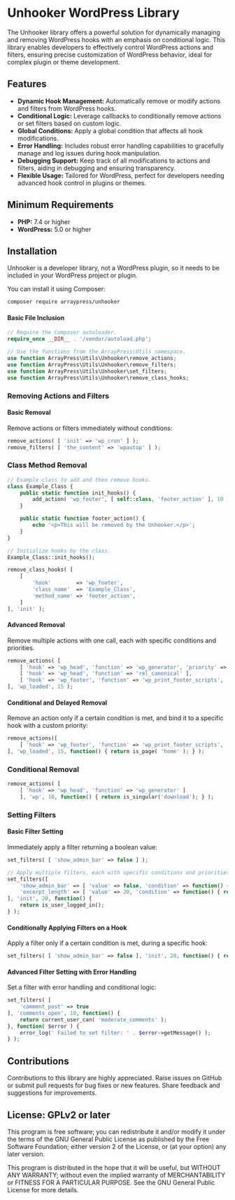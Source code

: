 # Unhooker WordPress Library

The Unhooker library offers a powerful solution for dynamically managing and removing WordPress hooks with an emphasis on conditional logic. This library enables developers to effectively control WordPress actions and filters, ensuring precise customization of WordPress behavior, ideal for complex plugin or theme development.

## Features ##

* **Dynamic Hook Management:** Automatically remove or modify actions and filters from WordPress hooks.
* **Conditional Logic:** Leverage callbacks to conditionally remove actions or set filters based on custom logic.
* **Global Conditions:** Apply a global condition that affects all hook modifications.
* **Error Handling:** Includes robust error handling capabilities to gracefully manage and log issues during hook manipulation.
* **Debugging Support:** Keep track of all modifications to actions and filters, aiding in debugging and ensuring transparency.
* **Flexible Usage:** Tailored for WordPress, perfect for developers needing advanced hook control in plugins or themes.

## Minimum Requirements ##

* **PHP:** 7.4 or higher
* **WordPress:** 5.0 or higher

## Installation ##

Unhooker is a developer library, not a WordPress plugin, so it needs to be included in your WordPress project or plugin.

You can install it using Composer:

```bash
composer require arraypress/unhooker
```

#### Basic File Inclusion

```php
// Require the Composer autoloader.
require_once __DIR__ . '/vendor/autoload.php';

// Use the functions from the ArrayPress\Utils namespace.
use function ArrayPress\Utils\Unhooker\remove_actions;
use function ArrayPress\Utils\Unhooker\remove_filters;
use function ArrayPress\Utils\Unhooker\set_filters;
use function ArrayPress\Utils\Unhooker\remove_class_hooks;
```
### Removing Actions and Filters

#### Basic Removal

Remove actions or filters immediately without conditions:
```php
remove_actions( [ 'init' => 'wp_cron' ] );
remove_filters( [ 'the_content' => 'wpautop' ] );
```

### Class Method Removal

```php
// Example class to add and then remove hooks.
class Example_Class {
    public static function init_hooks() {
        add_action( 'wp_footer', [ self::class, 'footer_action' ], 10 );
    }

	public static function footer_action() {
		echo '<p>This will be removed by the Unhooker.</p>';
	}
}

// Initialize hooks by the class.
Example_Class::init_hooks();

remove_class_hooks( [
    [
        'hook'        => 'wp_footer',
        'class_name'  => 'Example_Class',
        'method_name' => 'footer_action',
    ]
], 'init' );
```

#### Advanced Removal

Remove multiple actions with one call, each with specific conditions and priorities.

```php
remove_actions( [
    [ 'hook' => 'wp_head', 'function' => 'wp_generator', 'priority' => 1 ],
    [ 'hook' => 'wp_head', 'function' => 'rel_canonical' ],
    [ 'hook' => 'wp_footer', 'function' => 'wp_print_footer_scripts', 'priority' => 20 ]
], 'wp_loaded', 15 );
```

#### Conditional and Delayed Removal

Remove an action only if a certain condition is met, and bind it to a specific hook with a custom priority:

```php
remove_actions([
    [ 'hook' => 'wp_footer', 'function' => 'wp_print_footer_scripts', 'priority' => 20 ]
], 'wp_loaded', 15, function() { return is_page( 'home' ); } );
```

### Conditional Removal

```php
remove_actions( [
    [ 'hook' => 'wp_head', 'function' => 'wp_generator' ]
    ], 'wp', 10, function() { return is_singular('download'); } );
```
### Setting Filters

#### Basic Filter Setting

Immediately apply a filter returning a boolean value:

```php
set_filters( [ 'show_admin_bar' => false ] );

// Apply multiple filters, each with specific conditions and priorities.
set_filters([
    'show_admin_bar' => [ 'value' => false, 'condition' => function() { return ! current_user_can( 'administrator' ); } ],
    'excerpt_length' => [ 'value' => 20, 'condition' => function() { return is_home(); } ]
], 'init', 20, function() {
    return is_user_logged_in();
} );
```

#### Conditionally Applying Filters on a Hook

Apply a filter only if a certain condition is met, during a specific hook:

```php
set_filters( [ 'show_admin_bar' => false ], 'init', 20, function() { return ! is_user_logged_in(); } );
```

#### Advanced Filter Setting with Error Handling

Set a filter with error handling and conditional logic:

```php
set_filters( [
    'comment_post' => true
], 'comments_open', 10, function() {
    return current_user_can( 'moderate_comments' );
}, function( $error ) {
    error_log(' Failed to set filter: ' . $error->getMessage() );
} );
```

## Contributions

Contributions to this library are highly appreciated. Raise issues on GitHub or submit pull requests for bug
fixes or new features. Share feedback and suggestions for improvements.

## License: GPLv2 or later

This program is free software; you can redistribute it and/or modify it under the terms of the GNU General Public
License as published by the Free Software Foundation; either version 2 of the License, or (at your option) any later
version.

This program is distributed in the hope that it will be useful, but WITHOUT ANY WARRANTY; without even the implied
warranty of MERCHANTABILITY or FITNESS FOR A PARTICULAR PURPOSE. See the GNU General Public License for more details.